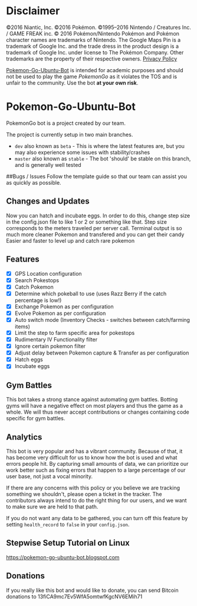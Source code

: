 # Disclaimer
©2016 Niantic, Inc. ©2016 Pokémon. ©1995–2016 Nintendo / Creatures Inc. / GAME FREAK inc. © 2016 Pokémon/Nintendo Pokémon and Pokémon character names are trademarks of Nintendo. The Google Maps Pin is a trademark of Google Inc. and the trade dress in the product design is a trademark of Google Inc. under license to The Pokémon Company. Other trademarks are the property of their respective owners.
[Privacy Policy](http://www.pokemon.com/us/privacy-policy/)

[Pokemon-Go-Ubuntu-Bot](https://github.com/n4nicolascage/Pokemon-Go-Ubuntu-Bot) is intended for academic purposes and should not be used to play the game *PokemonGo* as it violates the TOS and is unfair to the community. Use the bot **at your own risk**.


# Pokemon-Go-Ubuntu-Bot
PokemonGo bot is a project created by our team.

The project is currently setup in two main branches. 
- `dev` also known as `beta` - This is where the latest features are, but you may also experience some issues with stability/crashes
- `master` also known as `stable` - The bot 'should' be stable on this branch, and is generally well tested


##Bugs / Issues
Follow the template guide so that our team can assist you as quickly as possible.


## Changes and Updates

Now you can hatch and incubate eggs. In order to do this, change step size in the config.json file to like 1 or 2 or something like that. Step size corresponds to the meters traveled per server call.
Terminal output is so much more cleaner
Pokemon and transfered and you can get their candy
Easier and faster to level up and catch rare pokemon

## Features
- [x] GPS Location configuration
- [x] Search Pokestops
- [x] Catch Pokemon
- [x] Determine which pokeball to use (uses Razz Berry if the catch percentage is low!)
- [x] Exchange Pokemon as per configuration
- [x] Evolve Pokemon as per configuration
- [x] Auto switch mode (Inventory Checks - switches between catch/farming items)
- [x] Limit the step to farm specific area for pokestops
- [x] Rudimentary IV Functionality filter
- [x] Ignore certain pokemon filter
- [x] Adjust delay between Pokemon capture & Transfer as per configuration
- [x] Hatch eggs
- [x] Incubate eggs

## Gym Battles
This bot takes a strong stance against automating gym battles. Botting gyms will have a negative effect on most players and thus the game as a whole. We will thus never accept contributions or changes containing code specific for gym battles.

## Analytics
This bot is very popular and has a vibrant community. Because of that, it has become very difficult for us to know how the bot is used and what errors people hit. By capturing small amounts of data, we can prioritize our work better such as fixing errors that happen to a large percentage of our user base, not just a vocal minority.


If there are any concerns with this policy or you believe we are tracking something we shouldn't, please open a ticket in the tracker. The contributors always intend to do the right thing for our users, and we want to make sure we are held to that path.

If you do not want any data to be gathered, you can turn off this feature by setting `health_record` to `false` in your `config.json`.

## Stepwise Setup Tutorial on Linux
https://pokemon-go-ubuntu-bot.blogspot.com


## Donations
If you really like this bot and would like to donate, you can send Bitcoin donations to 13fiCA9mc7Ev5WfA5omtwfKgcNV6EMih71
